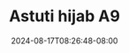 --- 
title: "Astuti hijab A9"
description: "    Astuti hijab A9 instagram video full  "
date: 2024-08-17T08:26:48-08:00
file_code: "71r5ns4s6koc"
draft: false
cover: "eqtotbt7w9e2iy0s.jpg"
tags: ["Astuti", "hijab", "bokep-indo", "bokep-viral", "bokep-ig"]
length: 105
fld_id: "1483923"
foldername: "Astuti hijab"
categories: ["Astuti hijab"]
views: 0
---